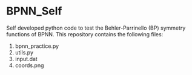 # BPNN_Self
Self developed python code to test the Behler-Parrinello (BP) symmetry functions of BPNN. This repository contains the following files:

1) bpnn_practice.py
2) utils.py
3) input.dat
4) coords.png

